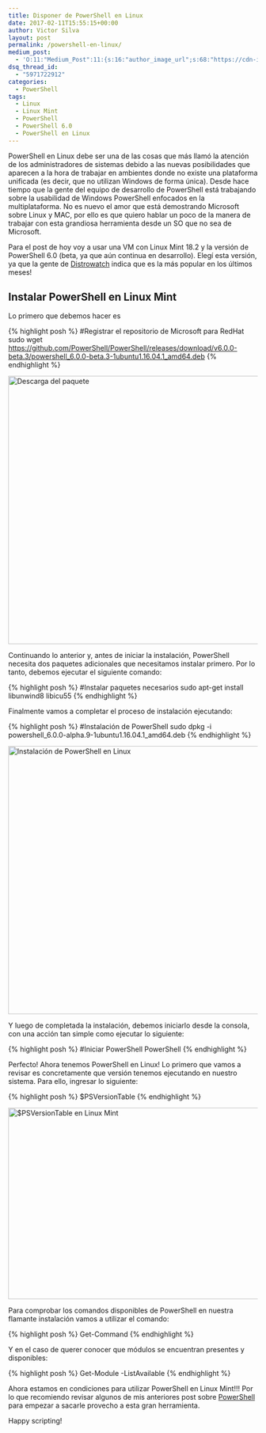 ```yaml
---
title: Disponer de PowerShell en Linux
date: 2017-02-11T15:55:15+00:00
author: Victor Silva
layout: post
permalink: /powershell-en-linux/
medium_post:
  - 'O:11:"Medium_Post":11:{s:16:"author_image_url";s:68:"https://cdn-images-1.medium.com/fit/c/200/200/0*Sz3Js055VwE6KyPu.jpg";s:10:"author_url";s:33:"https://medium.com/@vmsilvamolina";s:11:"byline_name";N;s:12:"byline_email";N;s:10:"cross_link";s:2:"no";s:2:"id";s:12:"8ddf31a0d57a";s:21:"follower_notification";s:3:"yes";s:7:"license";s:19:"all-rights-reserved";s:14:"publication_id";s:2:"-1";s:6:"status";s:6:"public";s:3:"url";s:78:"https://medium.com/@vmsilvamolina/disponer-de-powershell-en-linux-8ddf31a0d57a";}'
dsq_thread_id:
  - "5971722912"
categories:
  - PowerShell
tags:
  - Linux
  - Linux Mint
  - PowerShell
  - PowerShell 6.0
  - PowerShell en Linux
---
```

PowerShell en Linux debe ser una de las cosas que más llamó la atención de los administradores de sistemas debido a las nuevas posibilidades que aparecen a la hora de trabajar en ambientes donde no existe una plataforma unificada (es decir, que no utilizan Windows de forma única). Desde hace tiempo que la gente del equipo de desarrollo de PowerShell está trabajando sobre la usabilidad de Windows PowerShell enfocados en la multiplataforma. No es nuevo el amor que está demostrando Microsoft sobre Linux y MAC, por ello es que quiero hablar un poco de la manera de trabajar con esta grandiosa herramienta desde un SO que no sea de Microsoft.

Para el post de hoy voy a usar una VM con Linux Mint 18.2 y la versión de PowerShell 6.0 (beta, ya que aún continua en desarrollo). Elegí esta versión, ya que la gente de [Distrowatch](https://distrowatch.com/) indica que es la más popular en los últimos meses!

## Instalar PowerShell en Linux Mint

Lo primero que debemos hacer es

{% highlight posh %}
#Registrar el repositorio de Microsoft para RedHat
sudo wget https://github.com/PowerShell/PowerShell/releases/download/v6.0.0-beta.3/powershell_6.0.0-beta.3-1ubuntu1.16.04.1_amd64.deb
{% endhighlight %}
    

<img src="https://du04fw-ch3302.files.1drv.com/y4mzjqg4xO_SDidOyEppe5Z2tO827xOUhu5MzWvFPKhv_M7377pTonTjafprhAqWGfPhtWYnicoAQ9_geKyJP3SDENjSyLAV506MiAvdSNwvYE01PDjgaMPRirfe4ASRS6cBB4Y5t5KS1jJSI9gqMMjtfa4-Fo-cPI5L4VgaYe7aLh1-tItItapE5aU_JdKgHF7sJ2Gx-aeKKowe8UX9VMy9Q?width=1152&#038;height=542&#038;cropmode=none" width="1152" height="542" alt="Descarga del paquete" class="alignnone size-medium" />

Continuando lo anterior y, antes de iniciar la instalación, PowerShell necesita dos paquetes adicionales que necesitamos instalar primero. Por lo tanto, debemos ejecutar el siguiente comando:

{% highlight posh %}
#Instalar paquetes necesarios
sudo apt-get install libunwind8 libicu55
{% endhighlight %}

Finalmente vamos a completar el proceso de instalación ejecutando:

{% highlight posh %}
#Instalación de PowerShell
sudo dpkg -i powershell_6.0.0-alpha.9-1ubuntu1.16.04.1_amd64.deb
{% endhighlight %}

<img src="https://du03fw-ch3302.files.1drv.com/y4m8KDNQVKMMSpxq0EdYjSEic1-bXzrtPQ8LWMwZ8UitX0CnpJ8ggcalyK1P_8bcPaDjMEqH0LdQ7rkCZ4FDsVcgr9j9dvUMdXgxyub0HSsztGdizGU6WCijS1JQMIopXo7aNrLS_jip6NK7oXuD9jndo_Rc0bPdPs3aja64zARDVLa4dRmBObvUIkOuwJmchEBxYyTz2UucJaYSk5XgEjiZw?width=1152&#038;height=542&#038;cropmode=none" width="1152" height="542" alt="Instalación de PowerShell en Linux" class="alignnone size-medium" />

Y luego de completada la instalación, debemos iniciarlo desde la consola, con una acción tan simple como ejecutar lo siguiente:

{% highlight posh %}
#Iniciar PowerShell
PowerShell
{% endhighlight %}
    

Perfecto! Ahora tenemos PowerShell en Linux! Lo primero que vamos a revisar es concretamente que versión tenemos ejecutando en nuestro sistema. Para ello, ingresar lo siguiente:

{% highlight posh %}
$PSVersionTable
{% endhighlight %}

<img src="https://du02fw-ch3302.files.1drv.com/y4mcM6y_9KO9b6Fp8UhkzHV8TMuqsv-OaXM7zLFnqYWNHyPfkbOk4SYk7NANk7IhXurl7qGNPblwvDIJYQ84xxyoNXAuc7TGDPH2vQp8SY63uy0W9Uj3rV27p2zQtJw3QyFCg4h7uaxP0vBFhK-jPEIby4ok6tbI1MU8GHailHApUXn6UMU_3GWp9I9IvqX-2x8JmhjRgsmnQU-Wgex017tYg?width=938&#038;height=387&#038;cropmode=none" width="938" height="387" alt="$PSVersionTable en Linux Mint" class="alignnone size-medium" />

Para comprobar los comandos disponibles de PowerShell en nuestra flamante instalación vamos a utilizar el comando:

{% highlight posh %}
Get-Command
{% endhighlight %}

Y en el caso de querer conocer que módulos se encuentran presentes y disponibles:

{% highlight posh %}
Get-Module -ListAvailable
{% endhighlight %}

Ahora estamos en condiciones para utilizar PowerShell en Linux Mint!!! Por lo que recomiendo revisar algunos de mis anteriores post sobre [PowerShell](http://blog.victorsilva.com.uy/?s=powershell&submit=Buscar) para empezar a sacarle provecho a esta gran herramienta.

Happy scripting!